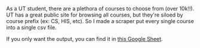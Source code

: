 As a UT student, there are a plethora of courses to choose from (over 10k!!). UT has a great public site for browsing all courses, but they're siloed by course prefix (ex: CS, HIS, etc). So I made a scraper put every single course into a single csv file.

If you only want the output, you can find it in [this Google Sheet](https://docs.google.com/spreadsheets/d/1LL_OQ3FLu-0Macn3ZkCckXinwkEc6Dw68TA1helN_aY/edit?usp=sharing).
